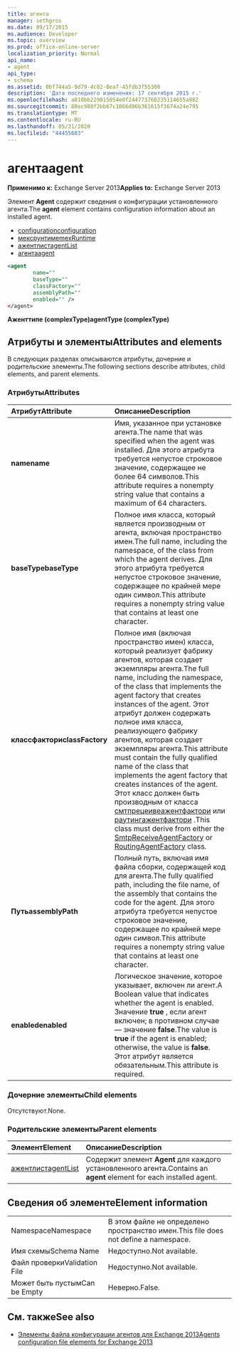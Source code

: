 ```yaml
---
title: агента
manager: sethgros
ms.date: 09/17/2015
ms.audience: Developer
ms.topic: overview
ms.prod: office-online-server
localization_priority: Normal
api_name:
- agent
api_type:
- schema
ms.assetid: 0bf744a5-9d79-4c82-8ea7-45fdb3f55300
description: 'Дата последнего изменения: 17 сентября 2015 г.'
ms.openlocfilehash: a810bb229015054e0f244773760235114655a982
ms.sourcegitcommit: 88ec988f2bb67c1866d06b361615f3674a24e795
ms.translationtype: MT
ms.contentlocale: ru-RU
ms.lasthandoff: 05/31/2020
ms.locfileid: "44455683"
---
```

# <a name="agent"></a><span data-ttu-id="71d6d-103">агента</span><span class="sxs-lookup"><span data-stu-id="71d6d-103">agent</span></span>
  
<span data-ttu-id="71d6d-104">**Применимо к:** Exchange Server 2013</span><span class="sxs-lookup"><span data-stu-id="71d6d-104">**Applies to:** Exchange Server 2013</span></span>
  
<span data-ttu-id="71d6d-105">Элемент **Agent** содержит сведения о конфигурации установленного агента.</span><span class="sxs-lookup"><span data-stu-id="71d6d-105">The **agent** element contains configuration information about an installed agent.</span></span> 
  
- [<span data-ttu-id="71d6d-106">configuration</span><span class="sxs-lookup"><span data-stu-id="71d6d-106">configuration</span></span>](configuration.md) 
- [<span data-ttu-id="71d6d-107">мексрунтиме</span><span class="sxs-lookup"><span data-stu-id="71d6d-107">mexRuntime</span></span>](mexruntime.md)
- [<span data-ttu-id="71d6d-108">ажентлист</span><span class="sxs-lookup"><span data-stu-id="71d6d-108">agentList</span></span>](agentlist.md)
- [<span data-ttu-id="71d6d-109">агента</span><span class="sxs-lookup"><span data-stu-id="71d6d-109">agent</span></span>](agent.md)
  
```XML
<agent
        name=""
        baseType=""
        classFactory=""
        assemblyPath=""
        enabled="" />
</agent>
```

<span data-ttu-id="71d6d-110">**Аженттипе (complexType)**</span><span class="sxs-lookup"><span data-stu-id="71d6d-110">**agentType (complexType)**</span></span>

## <a name="attributes-and-elements"></a><span data-ttu-id="71d6d-111">Атрибуты и элементы</span><span class="sxs-lookup"><span data-stu-id="71d6d-111">Attributes and elements</span></span>

<span data-ttu-id="71d6d-112">В следующих разделах описываются атрибуты, дочерние и родительские элементы.</span><span class="sxs-lookup"><span data-stu-id="71d6d-112">The following sections describe attributes, child elements, and parent elements.</span></span>
  
### <a name="attributes"></a><span data-ttu-id="71d6d-113">Атрибуты</span><span class="sxs-lookup"><span data-stu-id="71d6d-113">Attributes</span></span>

|<span data-ttu-id="71d6d-114">**Атрибут**</span><span class="sxs-lookup"><span data-stu-id="71d6d-114">**Attribute**</span></span>|<span data-ttu-id="71d6d-115">**Описание**</span><span class="sxs-lookup"><span data-stu-id="71d6d-115">**Description**</span></span>|
|:-----|:-----|
|<span data-ttu-id="71d6d-116">**name**</span><span class="sxs-lookup"><span data-stu-id="71d6d-116">**name**</span></span> <br/> |<span data-ttu-id="71d6d-117">Имя, указанное при установке агента.</span><span class="sxs-lookup"><span data-stu-id="71d6d-117">The name that was specified when the agent was installed.</span></span> <span data-ttu-id="71d6d-118">Для этого атрибута требуется непустое строковое значение, содержащее не более 64 символов.</span><span class="sxs-lookup"><span data-stu-id="71d6d-118">This attribute requires a nonempty string value that contains a maximum of 64 characters.</span></span>  <br/> |
|<span data-ttu-id="71d6d-119">**baseType**</span><span class="sxs-lookup"><span data-stu-id="71d6d-119">**baseType**</span></span> <br/> |<span data-ttu-id="71d6d-120">Полное имя класса, который является производным от агента, включая пространство имен.</span><span class="sxs-lookup"><span data-stu-id="71d6d-120">The full name, including the namespace, of the class from which the agent derives.</span></span> <span data-ttu-id="71d6d-121">Для этого атрибута требуется непустое строковое значение, содержащее по крайней мере один символ.</span><span class="sxs-lookup"><span data-stu-id="71d6d-121">This attribute requires a nonempty string value that contains at least one character.</span></span>  <br/> |
|<span data-ttu-id="71d6d-122">**классфактори**</span><span class="sxs-lookup"><span data-stu-id="71d6d-122">**classFactory**</span></span> <br/> |<span data-ttu-id="71d6d-123">Полное имя (включая пространство имен) класса, который реализует фабрику агентов, которая создает экземпляры агента.</span><span class="sxs-lookup"><span data-stu-id="71d6d-123">The full name, including the namespace, of the class that implements the agent factory that creates instances of the agent.</span></span> <span data-ttu-id="71d6d-124">Этот атрибут должен содержать полное имя класса, реализующего фабрику агентов, которая создает экземпляры агента.</span><span class="sxs-lookup"><span data-stu-id="71d6d-124">This attribute must contain the fully qualified name of the class that implements the agent factory that creates instances of the agent.</span></span> <span data-ttu-id="71d6d-125">Этот класс должен быть производным от класса [смтпрецеивеажентфактори](https://msdn.microsoft.com/library/Microsoft.Exchange.Data.Transport.Smtp.SmtpReceiveAgentFactory.aspx) или [раутингажентфактори](https://msdn.microsoft.com/library/Microsoft.Exchange.Data.Transport.Routing.RoutingAgentFactory.aspx) .</span><span class="sxs-lookup"><span data-stu-id="71d6d-125">This class must derive from either the [SmtpReceiveAgentFactory](https://msdn.microsoft.com/library/Microsoft.Exchange.Data.Transport.Smtp.SmtpReceiveAgentFactory.aspx) or [RoutingAgentFactory](https://msdn.microsoft.com/library/Microsoft.Exchange.Data.Transport.Routing.RoutingAgentFactory.aspx) class.</span></span>  <br/> |
|<span data-ttu-id="71d6d-126">**Путь**</span><span class="sxs-lookup"><span data-stu-id="71d6d-126">**assemblyPath**</span></span> <br/> |<span data-ttu-id="71d6d-127">Полный путь, включая имя файла сборки, содержащей код для агента.</span><span class="sxs-lookup"><span data-stu-id="71d6d-127">The fully qualified path, including the file name, of the assembly that contains the code for the agent.</span></span> <span data-ttu-id="71d6d-128">Для этого атрибута требуется непустое строковое значение, содержащее по крайней мере один символ.</span><span class="sxs-lookup"><span data-stu-id="71d6d-128">This attribute requires a nonempty string value that contains at least one character.</span></span>  <br/> |
|<span data-ttu-id="71d6d-129">**enabled**</span><span class="sxs-lookup"><span data-stu-id="71d6d-129">**enabled**</span></span> <br/> |<span data-ttu-id="71d6d-130">Логическое значение, которое указывает, включен ли агент.</span><span class="sxs-lookup"><span data-stu-id="71d6d-130">A Boolean value that indicates whether the agent is enabled.</span></span> <span data-ttu-id="71d6d-131">Значение **true** , если агент включен; в противном случае — значение **false**.</span><span class="sxs-lookup"><span data-stu-id="71d6d-131">The value is **true** if the agent is enabled; otherwise, the value is **false**.</span></span> <span data-ttu-id="71d6d-132">Этот атрибут является обязательным.</span><span class="sxs-lookup"><span data-stu-id="71d6d-132">This attribute is required.</span></span>  <br/> |
   
### <a name="child-elements"></a><span data-ttu-id="71d6d-133">Дочерние элементы</span><span class="sxs-lookup"><span data-stu-id="71d6d-133">Child elements</span></span>

<span data-ttu-id="71d6d-134">Отсутствуют.</span><span class="sxs-lookup"><span data-stu-id="71d6d-134">None.</span></span>
  
### <a name="parent-elements"></a><span data-ttu-id="71d6d-135">Родительские элементы</span><span class="sxs-lookup"><span data-stu-id="71d6d-135">Parent elements</span></span>

|<span data-ttu-id="71d6d-136">**Элемент**</span><span class="sxs-lookup"><span data-stu-id="71d6d-136">**Element**</span></span>|<span data-ttu-id="71d6d-137">**Описание**</span><span class="sxs-lookup"><span data-stu-id="71d6d-137">**Description**</span></span>|
|:-----|:-----|
|[<span data-ttu-id="71d6d-138">ажентлист</span><span class="sxs-lookup"><span data-stu-id="71d6d-138">agentList</span></span>](agentlist.md) <br/> |<span data-ttu-id="71d6d-139">Содержит элемент **Agent** для каждого установленного агента.</span><span class="sxs-lookup"><span data-stu-id="71d6d-139">Contains an **agent** element for each installed agent.</span></span>  <br/> |
   
## <a name="element-information"></a><span data-ttu-id="71d6d-140">Сведения об элементе</span><span class="sxs-lookup"><span data-stu-id="71d6d-140">Element information</span></span>

|||
|:-----|:-----|
|<span data-ttu-id="71d6d-141">Namespace</span><span class="sxs-lookup"><span data-stu-id="71d6d-141">Namespace</span></span>  <br/> |<span data-ttu-id="71d6d-142">В этом файле не определено пространство имен.</span><span class="sxs-lookup"><span data-stu-id="71d6d-142">This file does not define a namespace.</span></span>  <br/> |
|<span data-ttu-id="71d6d-143">Имя схемы</span><span class="sxs-lookup"><span data-stu-id="71d6d-143">Schema Name</span></span>  <br/> |<span data-ttu-id="71d6d-144">Недоступно.</span><span class="sxs-lookup"><span data-stu-id="71d6d-144">Not available.</span></span>  <br/> |
|<span data-ttu-id="71d6d-145">Файл проверки</span><span class="sxs-lookup"><span data-stu-id="71d6d-145">Validation File</span></span>  <br/> |<span data-ttu-id="71d6d-146">Недоступно.</span><span class="sxs-lookup"><span data-stu-id="71d6d-146">Not available.</span></span>  <br/> |
|<span data-ttu-id="71d6d-147">Может быть пустым</span><span class="sxs-lookup"><span data-stu-id="71d6d-147">Can be Empty</span></span>  <br/> |<span data-ttu-id="71d6d-148">Неверно.</span><span class="sxs-lookup"><span data-stu-id="71d6d-148">False.</span></span>  <br/> |
   
## <a name="see-also"></a><span data-ttu-id="71d6d-149">См. также</span><span class="sxs-lookup"><span data-stu-id="71d6d-149">See also</span></span>

- [<span data-ttu-id="71d6d-150">Элементы файла конфигурации агентов для Exchange 2013</span><span class="sxs-lookup"><span data-stu-id="71d6d-150">Agents configuration file elements for Exchange 2013</span></span>](agents-configuration-file-elements-for-exchange-2013.md)


